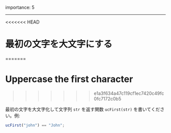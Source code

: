 importance: 5

---

<<<<<<< HEAD
# 最初の文字を大文字にする
=======
# Uppercase the first character
>>>>>>> e1a3f634a47c119cf1ec7420c49fc0fc7172c0b5

最初の文字を大文字化して文字列 `str` を返す関数 `ucFirst(str)` を書いてください。例:

```js
ucFirst("john") == "John";
```
